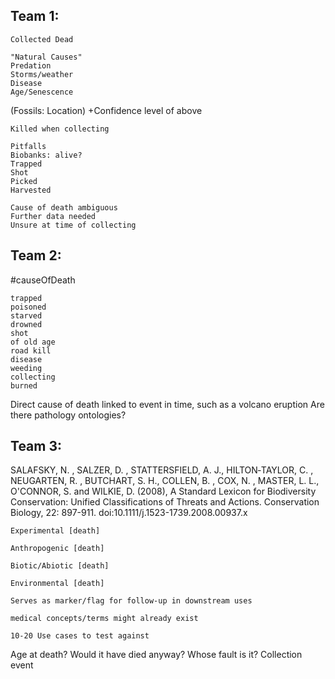 ## Team 1: ##

    Collected Dead

    "Natural Causes"
    Predation
    Storms/weather
    Disease
    Age/Senescence

(Fossils: Location)
+Confidence level of above

    Killed when collecting

    Pitfalls
    Biobanks: alive?
    Trapped
    Shot
    Picked
    Harvested

    Cause of death ambiguous
    Further data needed
    Unsure at time of collecting

## Team 2: ##
#causeOfDeath

    trapped
    poisoned
    starved
    drowned
    shot
    of old age
    road kill
    disease
    weeding
    collecting
    burned

Direct cause of death linked to event in time, such as a volcano eruption
Are there pathology ontologies?

## Team 3: ##
SALAFSKY, N. , SALZER, D. , STATTERSFIELD, A. J., HILTON‐TAYLOR, C. , NEUGARTEN, R. , BUTCHART, S. H., COLLEN, B. , COX, N. , MASTER, L. L., O'CONNOR, S. and WILKIE, D. (2008), A Standard Lexicon for Biodiversity Conservation: Unified Classifications of Threats and Actions. Conservation Biology, 22: 897-911. doi:10.1111/j.1523-1739.2008.00937.x

    Experimental [death]

    Anthropogenic [death]

    Biotic/Abiotic [death]

    Environmental [death]

    Serves as marker/flag for follow-up in downstream uses

    medical concepts/terms might already exist

    10-20 Use cases to test against

Age at death?
Would it have died anyway?
Whose fault is it?
Collection event
